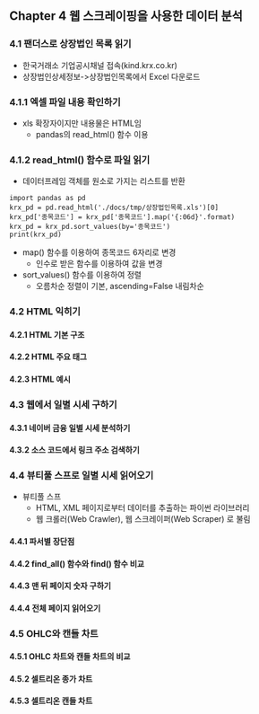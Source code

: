 ## Chapter 4 웹 스크레이핑을 사용한 데이터 분석
### 4.1 팬더스로 상장법인 목록 읽기
- 한국거래소 기업공시채널 접속(kind.krx.co.kr)
- 상장법인상세정보->상장법인목록에서 Excel 다운로드
### 4.1.1 엑셀 파일 내용 확인하기
- xls 확장자이지만 내용물은 HTML임
  - pandas의 read_html() 함수 이용
### 4.1.2 read_html() 함수로 파일 읽기
- 데이터프레임 객체를 원소로 가지는 리스트를 반환
```
import pandas as pd
krx_pd = pd.read_html('./docs/tmp/상장법인목록.xls')[0]
krx_pd['종목코드'] = krx_pd['종목코드'].map('{:06d}'.format)
krx_pd = krx_pd.sort_values(by='종목코드')
print(krx_pd)
```
  - map() 함수를 이용하여 종목코드 6자리로 변경
    - 인수로 받은 함수를 이용하여 값을 변경
  - sort_values() 함수를 이용하여 정렬
    - 오름차순 정렬이 기본, ascending=False 내림차순
### 4.2 HTML 익히기
#### 4.2.1 HTML 기본 구조
#### 4.2.2 HTML 주요 태그
#### 4.2.3 HTML 예시
### 4.3 웹에서 일별 시세 구하기
#### 4.3.1 네이버 금융 일별 시세 분석하기
#### 4.3.2 소스 코드에서 링크 주소 검색하기
### 4.4 뷰티풀 스프로 일별 시세 읽어오기
- 뷰티풀 스프
  - HTML, XML 페이지로부터 데이터를 추출하는 파이썬 라이브러리
  - 웹 크롤러(Web Crawler), 웹 스크레이퍼(Web Scraper) 로 불림
#### 4.4.1 파서별 장단점
#### 4.4.2 find_all() 함수와 find() 함수 비교
#### 4.4.3 맨 뒤 페이지 숫자 구하기
#### 4.4.4 전체 페이지 읽어오기
### 4.5 OHLC와 캔들 차트
#### 4.5.1 OHLC 차트와 캔들 차트의 비교
#### 4.5.2 셀트리온 종가 차트
#### 4.5.3 셀트리온 캔들 차트